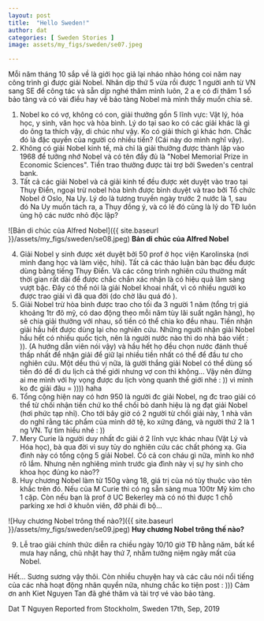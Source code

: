 ```yaml
---
layout: post
title:  "Hello Sweden!"
author: dat
categories: [ Sweden Stories ]
image: assets/my_figs/sweden/se07.jpeg

---
```


Mỗi năm tháng 10 sắp về là giới học giả lại nháo nhào hóng coi năm nay công trình gì được giải Nobel. Nhân dịp thứ 5 vừa rồi được 1 người anh từ VN sang SE để công tác và sẵn dịp nghé thăm mình luôn, 2 a e có đi thăm 1 số bảo tàng và có vài điều hay về bảo tàng Nobel mà mình thấy muốn chia sẽ.

1. Nobel ko có vợ, không có con, giải thưởng gồn 5 lĩnh vực: Vật lý, hóa học, y sinh, văn học và hòa bình.
Lý do tại sao ko có các giải khác là gì do ông ta thích vậy, di chúc như vậy. Ko có giải thích gì khác hơn. Chắc đó là đặc quyền của người có nhiều tiền? (Cái này do mình nghĩ vậy).
2. Không có giải Nobel kinh tế, mà chỉ là giải thưởng   được thành lập vào 1968 để tưởng nhớ Nobel và có tên đầy đủ là "Nobel Memorial Prize in Economic Sciences". Tiền trao thưởng được tài trợ bởi Sweden's  central bank.
3. Tất cả các giải Nobel và cả giải kinh tế đều được xét duyệt vào trao tại Thụy Điển, ngoại trừ nobel hòa bình được bình duyệt và trao bởi Tổ chức Nobel ở Oslo, Na Uy. Lý do là tương truyền ngày trước 2 nước là 1, sau đó Na Uy muốn tách ra, a Thụy đồng ý, và có lẽ đó cũng là lý do TĐ luôn ủng hộ các nước nhỏ độc lập?

![Bản di chúc của Alfred Nobel]({{ site.baseurl }}/assets/my_figs/sweden/se08.jpeg)
__Bản di chúc của Alfred Nobel__


4. Giải Nobel y sinh được xét duyệt bởi 50 prof ở học viện Karolinska (nơi mình đang học và làm việc, hihi). Tất cả các thảo luận bàn bạc đều được dùng bằng tiếng Thụy Điển. Và các công trình nghiên cứu thường mất thời gian rất dài để được chắc chắn xác nhận là có hiệu quả lâm sàng vượt bậc. Đây có thể nói là giải Nobel khoai nhất, vì có nhiều người ko được trao giải vì đã qua đời (do chờ lâu quá đó ).
5. Giải Nobel trừ hòa bình được trao cho tối đa 3 người 1 năm (tổng trị giá khoảng 1tr đô mỹ, có dao động theo mỗi năm tùy lãi suất ngân hàng), họ sẽ chia giải thưởng với nhau, số tiền có thể chia ko đều nhau. Tiền nhận giải hầu hết được dùng lại cho nghiên cứu. Những người nhận giải Nobel hầu hết có nhiều quốc tịch, nên là người nước nào thì do nhà báo viết : )). (A hướng dẫn viên nói vậy) và hầu hết họ đều chọn nước đánh thuế thấp nhất để nhận giải để giữ lại nhiều tiền nhất có thể để đầu tư cho nghiên cứu. Một dều thú vị nữa, là gười thắng giải Nobel có thể dùng số tiền đó để đi du lịch cả thế giới nhưng vợ con thì không... Vậy nên đừng ai me mình với hy vọng được du lịch vòng quanh thế giới nhé : )) vì mình ko đc giải đâu = )))) haha
6. Tổng cộng hiện nay có hơn 950 là người đc giải Nobel, ng đc trao giải có thể từ chối nhận tiền chứ ko thể chối bỏ danh hiệu là ng đạt giải Nobel (hơi phức tạp nhỉ). Cho tới bây giờ có 2 người từ chối giải này, 1 nhà văn do nghĩ rằng tác phẩm của mình dở tệ, ko xứng đáng, và người thứ 2 là 1 ng VN. Tự tìm hiểu nhé : ))
7. Mery Curie là người duy nhất đc giải ở 2 lĩnh vực khác nhau (Vật Lý và Hóa học), bà qua đời vì suy tủy do nghiên cứu các chất phóng xạ. Gia đình này có tổng cộng 5 giải Nobel. Có cả con cháu gì nữa, mình ko nhớ rõ lắm. Nhưng nên nghiêng mình trước gia đình này vị sự hy sinh cho khoa học đúng ko nào??
8. Huy chương Nobel làm từ 150g vàng 18, giá trị của nó tùy thuộc vào tên khắc trên đó. Nếu của M Curie thì có ng sẵn sàng mua 100tr Mỹ kim cho 1 cặp. Còn nếu bạn là prof ở UC Bekerley mà có nó thì được 1 chỗ parking xe hơi ở khuôn viên, đỡ phải đi bộ...


![Huy chương Nobel trông thế nào?]({{ site.baseurl }}/assets/my_figs/sweden/se09.jpeg)
__Huy chương Nobel trông thế nào?__

9. Lễ trao giải chính thức diễn ra chiều ngày 10/10 giờ TĐ hằng năm, bất kể mưa hay nắng, chủ nhật hay thứ 7, nhằm tưởng niệm ngày mất của Nobel.

Hết...
Sương sương vậy thôi. Còn nhiều chuyện hay và các câu nói nổi tiếng của các nhà hoạt động nhân quyền nữa, nhưng chắc ko tiện post : )))
Cảm ơn anh Kiet Nguyen Tan đã ghé thăm và tài trợ vé vào bảo tàng.

Dat T Nguyen
Reported from Stockholm, Sweden
17th, Sep, 2019






